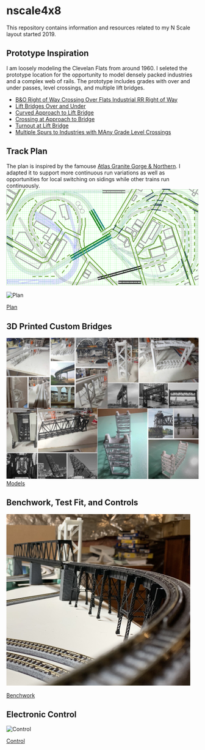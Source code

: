 # nscale4x8
This repository contains information and resources related to my N Scale layout started 2019.

## Prototype Inspiration

I am loosely modeling the Clevelan Flats from around 1960. I seleted the prototype location for the opportunity to model densely packed industries and a complex web of rails. The prototype includes grades with over and under passes, level crossings, and multiple lift bridges.

- [B&O Right of Way Crossing Over Flats Industrial RR Right of Way](prototypeInspiration/BandO_overFlatsIndustrial.png)
- [Lift Bridges Over and Under](prototypeInspiration/LIftBridgesOverUnder.png)
- [Curved Approach to Lift Bridge](prototypeInspiration/curveToLiftBridge.png)
- [Crossing at Approach to Bridge](prototypeInspiration/levelCrossingAtBridge.png)
- [Turnout at Lift Bridge](prototypeInspiration/turnoutAtLiftBridge.png)
- [Multiple Spurs to Industries with MAny Grade Level Crossings](prototypeInspiration/industry.png)

## Track Plan

The plan is inspired by the famouse [Atlas Granite Gorge & Northern](https://www.modeltrainforum.com/picture.php?albumid=241&pictureid=2492). I adapted it to support more continuous run variations as well as opportunities for local switching on sidings while other trains run continuously. 
![Plan](plan/rev8s.png)

![Plan](benchwork/IMG_0104.png)

[Plan](../blob/master/benchwork/Rev8Blocks.pdf)

## 3D Printed Custom Bridges

![Models and Prototype Inspirations](Custom3DPrintedModels.png)
[Models](Custom3DPrintedBridges.md)

## Benchwork, Test Fit, and Controls

![Benchwork](benchwork/IMG_0110.png)

[Benchwork](benchwork/benchwork.md)

## Electronic Control

![Control](controls/IMG_0125.png)

[Control](controls/Control.md)
